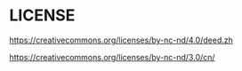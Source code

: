 # LICENSE


https://creativecommons.org/licenses/by-nc-nd/4.0/deed.zh

https://creativecommons.org/licenses/by-nc-nd/3.0/cn/
